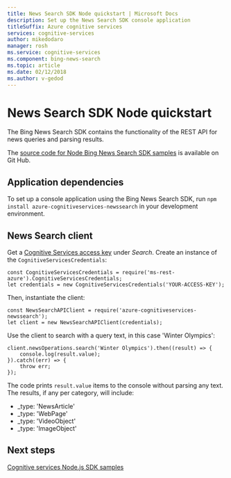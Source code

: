 ```yaml
---
title: News Search SDK Node quickstart | Microsoft Docs
description: Set up the News Search SDK console application
titleSuffix: Azure cognitive services
services: cognitive-services
author: mikedodaro
manager: rosh
ms.service: cognitive-services
ms.component: bing-news-search
ms.topic: article
ms.date: 02/12/2018
ms.author: v-gedod
---
```


# News Search SDK Node quickstart

The Bing News Search SDK contains the functionality of the REST API for news queries and parsing results. 

The [source code for Node Bing News Search SDK samples](https://github.com/Azure-Samples/cognitive-services-node-sdk-samples/blob/master/Samples/newsSearch.js) is available on Git Hub.

## Application dependencies

To set up a console application using the Bing News Search SDK, run `npm install azure-cognitiveservices-newssearch` in your development environment.

## News Search client
Get a [Cognitive Services access key](https://azure.microsoft.com/try/cognitive-services/) under *Search*. Create an instance of the `CognitiveServicesCredentials`:
```
const CognitiveServicesCredentials = require('ms-rest-azure').CognitiveServicesCredentials;
let credentials = new CognitiveServicesCredentials('YOUR-ACCESS-KEY');
```
Then, instantiate the client:
```
const NewsSearchAPIClient = require('azure-cognitiveservices-newssearch');
let client = new NewsSearchAPIClient(credentials);
```
Use the client to search with a query text, in this case 'Winter Olympics':
```
client.newsOperations.search('Winter Olympics').then((result) => {
    console.log(result.value);
}).catch((err) => {
    throw err;
});

```
The code prints `result.value` items to the console without parsing any text. The results, if any per category, will include:
- _type: 'NewsArticle'
- _type: 'WebPage'
- _type: 'VideoObject'
- _type: 'ImageObject'

<!-- Remove until we can replace with santized version
![News results](media/node-sdk-quickstart-results.png)
-->

## Next steps

[Cognitive services Node.js SDK samples](https://github.com/Azure-Samples/cognitive-services-node-sdk-samples)
